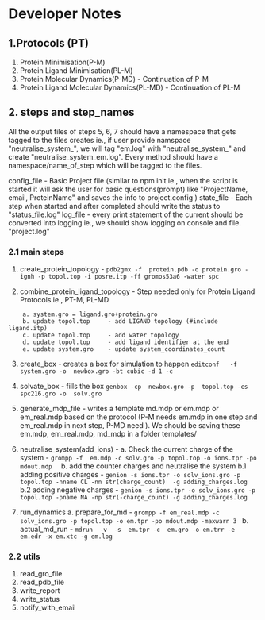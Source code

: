 # Developer Notes




## 1.Protocols (PT)
1. Protein Minimisation(P-M)
2. Protein Ligand Minimisation(PL-M)
3. Protein Molecular Dynamics(P-MD) - Continuation of P-M
4. Protein Ligand Molecular Dynamics(PL-MD) - Continuation of PL-M





## 2. steps and step_names

All the output files of steps 5, 6, 7 should have a namespace that gets tagged to the files creates ie., if user provide namspace "neutralise_system_", we will tag "em.log" with "neutralise_system_" and create "neutralise_system_em.log". 
Every method should have a namespace/name_of_step which will be tagged to the files.


config_file - Basic Project file (similar to npm init ie., when the script is started it will ask the user for basic questions(prompt) like "ProjectName, email, ProteinName" and saves the info to project.config  )
state_file - Each step when started and after completed should write the status to "status_file.log"
log_file - every print statement of the current should be converted into logging ie., we should show logging on console and file. "project.log"


### 2.1 main steps
1. create_protein_topology - 
``` pdb2gmx -f  protein.pdb -o protein.gro -ignh -p topol.top -i posre.itp -ff gromos53a6 -water spc ```

2. combine_protein_ligand_topology - Step needed only for Protein Ligand Protocols ie., PT-M, PL-MD 
```
    a. system.gro = ligand.gro+protein.gro
    b. update topol.top     - add LIGAND topology (#include ligand.itp)
    c. update topol.top     - add water topology 
    d. update topol.top     - add ligand identifier at the end 
    e. update system.gro    - update system_coordinates_count
```
3. create_box - creates a box for simulation to happen
``` editconf   -f  system.gro -o  newbox.gro -bt cubic -d 1 -c ```

4. solvate_box - fills the box 
``` genbox -cp  newbox.gro -p  topol.top -cs spc216.gro -o  solv.gro ```

5. generate_mdp_file - writes a template md.mdp or em.mdp or em_real.mdp based on the protocol (P-M needs em.mdp in one step and em_real.mdp in next step, P-MD need ). We should be saving these em.mdp, em_real.mdp, md_mdp in a folder templates/

6. neutralise_system(add_ions) -
    a. Check the current charge of the system  - ```grompp -f  em.mdp -c solv.gro -p topol.top -o ions.tpr -po mdout.mdp  ```
    b. add the counter charges and neutralise the system
    b.1 adding positive charges - ``` genion -s ions.tpr -o solv_ions.gro -p topol.top -nname CL -nn str(charge_count)  -g adding_charges.log  ```
    b.2 adding negative charges - ``` genion -s ions.tpr -o solv_ions.gro -p topol.top -pname NA -np str(-charge_count) -g adding_charges.log ``` 

7. run_dynamics
   a. prepare_for_md - ```grompp -f em_real.mdp -c solv_ions.gro -p topol.top -o em.tpr -po mdout.mdp -maxwarn 3 ```
   b. actual_md_run - ``` mdrun  -v  -s  em.tpr -c  em.gro -o em.trr -e em.edr -x em.xtc -g em.log ```


### 2.2 utils
1. read_gro_file
2. read_pdb_file
3. write_report
4. write_status
4. notify_with_email
